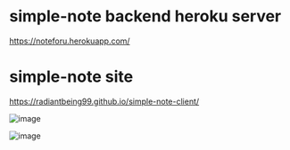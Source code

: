 # simple-note backend heroku server
https://noteforu.herokuapp.com/

# simple-note site
https://radiantbeing99.github.io/simple-note-client/

![image](https://user-images.githubusercontent.com/80390524/156920930-e3e1c0be-6041-403d-9576-49402290d92e.png)

![image](https://user-images.githubusercontent.com/80390524/156920945-7de37d79-4eae-41e7-8088-b1fe26a5a0bb.png)
